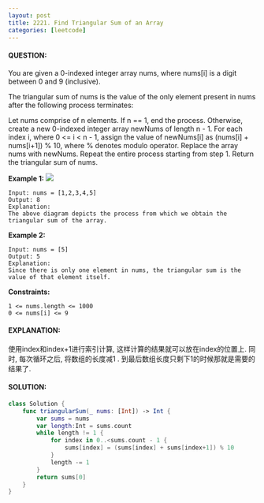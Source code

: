```yaml
---
layout: post
title: 2221. Find Triangular Sum of an Array
categories: [leetcode]
---
```

#### QUESTION:
You are given a 0-indexed integer array nums, where nums[i] is a digit between 0 and 9 (inclusive).

The triangular sum of nums is the value of the only element present in nums after the following process terminates:

Let nums comprise of n elements. If n == 1, end the process. Otherwise, create a new 0-indexed integer array newNums of length n - 1.
For each index i, where 0 <= i < n - 1, assign the value of newNums[i] as (nums[i] + nums[i+1]) % 10, where % denotes modulo operator.
Replace the array nums with newNums.
Repeat the entire process starting from step 1.
Return the triangular sum of nums.

 

__Example 1:__
![](https://assets.leetcode.com/uploads/2022/02/22/ex1drawio.png)
```
Input: nums = [1,2,3,4,5]
Output: 8
Explanation:
The above diagram depicts the process from which we obtain the triangular sum of the array.
```
__Example 2:__
```
Input: nums = [5]
Output: 5
Explanation:
Since there is only one element in nums, the triangular sum is the value of that element itself.
 ```

__Constraints:__
```
1 <= nums.length <= 1000
0 <= nums[i] <= 9
```
#### EXPLANATION:

使用index和index+1进行索引计算, 这样计算的结果就可以放在index的位置上. 同时, 每次循环之后, 将数组的长度减1 . 到最后数组长度只剩下1的时候那就是需要的结果了.

#### SOLUTION:
```swift
class Solution {
    func triangularSum(_ nums: [Int]) -> Int {
        var sums = nums
        var length:Int = sums.count
        while length != 1 {
            for index in 0..<sums.count - 1 {
                sums[index] = (sums[index] + sums[index+1]) % 10
            }
            length -= 1
        }
        return sums[0]
    }
}
```
